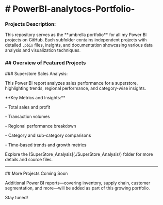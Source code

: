# \# PowerBI-analytocs-Portfolio-



### Projects Description:

This repository serves as the \*\*umbrella portfolio\*\* for all my Power BI projects on GitHub. Each subfolder contains independent projects with detailed `.pbix` files, insights, and documentation showcasing various data analysis and visualization techniques.



### \## Overview of Featured Projects



\### Superstore Sales Analysis:

This Power BI report analyzes sales performance for a superstore, highlighting trends, regional performance, and category-wise insights.



\*\*Key Metrics and Insights:\*\*

\- Total sales and profit

\- Transaction volumes

\- Regional performance breakdown

\- Category and sub-category comparisons

\- Time-based trends and growth metrics



Explore the \[SuperStore\_Analysis](./SuperStore\_Analysis/) folder for more details and source files.



---



\## More Projects Coming Soon



Additional Power BI reports—covering inventory, supply chain, customer segmentation, and more—will be added as part of this growing portfolio.



Stay tuned!



